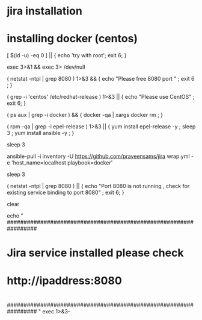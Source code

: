 # jira installation 

# installing docker (centos)


[ $(id -u) -eq 0 ] || { echo 'try with root'; exit 6; }

exec 3>&1 && exec 3> /dev/null

( netstat -ntpl | grep 8080 ) 1>&3 && { echo "Please free 8080 port " ; exit 6 ; }

( grep -i 'centos' /etc/redhat-release ) 1>&3 || { echo "Please use CentOS" ; exit 6; }

( ps aux | grep -i docker ) && { docker -qa | xargs docker rm ; }

( rpm -qa | grep -i epel-release )  1>&3 || { yum install epel-release -y ; sleep 3 ; yum install ansible -y ; }

sleep 3

ansible-pull -i inventory -U https://github.com/praveensams/jira  wrap.yml -e 'host_name=localhost playbook=docker'

sleep 3

( netstat -ntpl | grep 8080 ) || { echo "Port 8080 is not running , check for existing service binding to port 8080" ; exit 6; } 



clear

echo "
#################################################################
#                                                               #
#                                                               #
#       Jira service installed please check                     #
#                                                               #
#             http://ipaddress:8080                             #
#                                                               #
#                                                               #
#################################################################
"
exec 1>&3-
